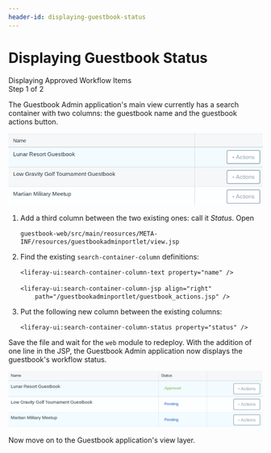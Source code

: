 ```yaml
---
header-id: displaying-guestbook-status
---
```


# Displaying Guestbook Status

<div class="learn-path-step">
    <p>Displaying Approved Workflow Items<br>Step 1 of 2</p>
</div>

The Guestbook Admin application's main view currently has a search container
with two columns: the guestbook name and the guestbook actions button. 

![Figure 1: The Guestbook Admin's main view currently shows the name of the guestbook and its actions button.](../../../../images/lp-workflow-admin-nostatus.png)

1.  Add a third column between the two existing ones: call it *Status*. Open

        guestbook-web/src/main/reosurces/META-INF/resources/guestbookadminportlet/view.jsp

2.  Find the existing `search-container-column` definitions:

        <liferay-ui:search-container-column-text property="name" />

        <liferay-ui:search-container-column-jsp align="right"
            path="/guestbookadminportlet/guestbook_actions.jsp" />

3.  Put the following new column between the existing columns: 

        <liferay-ui:search-container-column-status property="status" />

Save the file and wait for the `web` module to redeploy. With the addition of
one line in the JSP, the Guestbook Admin application now displays the
guestbook's workflow status.

![Figure 2: The Guestbook Admin's main view, displaying the status of each guestbook.](../../../../images/lp-workflow-admin-status.png)

Now move on to the Guestbook application's view layer.
